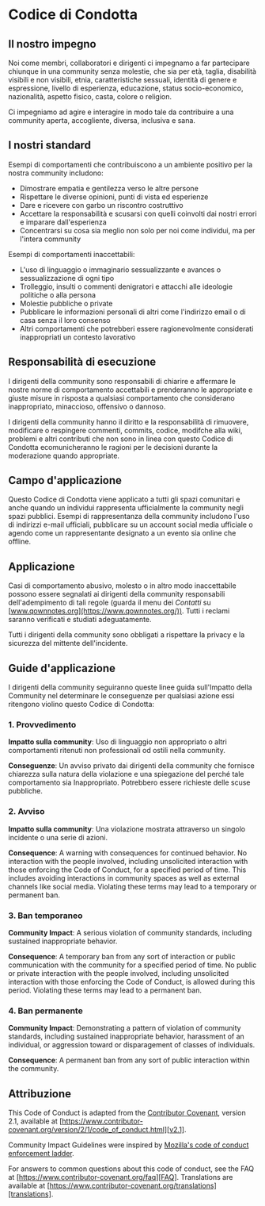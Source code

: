 # Codice di Condotta

## Il nostro impegno

Noi come membri, collaboratori e dirigenti ci impegnamo a far partecipare chiunque in una community senza molestie, che sia per età, taglia, disabilità visibili e non visibili, etnia, caratteristiche sessuali, identità di genere e espressione, livello di esperienza, educazione, status socio-economico, nazionalità, aspetto fisico, casta, colore o religion.

Ci impegniamo ad agire e interagire in modo tale da contribuire a una community aperta, accogliente, diversa, inclusiva e sana.

## I nostri standard

Esempi di comportamenti che contribuiscono a un ambiente positivo per la nostra community includono:

* Dimostrare empatia e gentilezza verso le altre persone
* Rispettare le diverse opinioni, punti di vista ed esperienze
* Dare e ricevere con garbo un riscontro costruttivo
* Accettare la responsabilità e scusarsi con quelli coinvolti dai nostri errori e imparare dall'esperienza
* Concentrarsi su cosa sia meglio non solo per noi come individui, ma per l'intera community

Esempi di comportamenti inaccettabili:

* L'uso di linguaggio o immaginario sessualizzante e avances o sessualizzazione di ogni tipo
* Trolleggio, insulti o commenti denigratori e attacchi alle ideologie politiche o alla persona
* Molestie pubbliche o private
* Pubblicare le informazioni personali di altri come l'indirizzo email o di casa senza il loro consenso
* Altri comportamenti che potrebberi essere ragionevolmente considerati inappropriati un contesto lavorativo

## Responsabilità di esecuzione

I dirigenti della community sono responsabili di chiarire e affermare le nostre norme di comportamento accettabili e prenderanno le appropriate e giuste misure in risposta a qualsiasi comportamento che considerano inappropriato, minaccioso, offensivo o dannoso.

I dirigenti della community hanno il diritto e la responsabilità di rimuovere, modificare o respingere commenti, commits, codice, modifche alla wiki, problemi e altri contributi che non sono in linea con questo Codice di Condotta ecomunicheranno le ragioni per le decisioni durante la moderazione quando appropriate.

## Campo d'applicazione

Questo Codice di Condotta viene applicato a tutti gli spazi comunitari e anche quando un individui rappresenta ufficialmente la community negli spazi pubblici. Esempi di rappresentanza della community includono l'uso di indirizzi e-mail ufficiali, pubblicare su un account social media ufficiale o agendo come un rappresentante designato a un evento sia online che offline.

## Applicazione

Casi di comportamento abusivo, molesto o in altro modo inaccettabile possono essere segnalati ai dirigenti della community responsabili dell'adempimento di tali regole (guarda il menu dei *Contatti* su [www.qownnotes.org](https://www.qownnotes.org/)). Tutti i reclami saranno verificati e studiati adeguatamente.

Tutti i dirigenti della community sono obbligati a rispettare la privacy e la sicurezza del mittente dell'incidente.

## Guide d'applicazione

I dirigenti della community seguiranno queste linee guida sull'Impatto della Community nel determinare le conseguenze per qualsiasi azione essi ritengono violino questo Codice di Condotta:

### 1. Provvedimento

**Impatto sulla community**: Uso di linguaggio non appropriato o altri comportamenti ritenuti non professionali od ostili nella community.

**Conseguenze**: Un avviso privato dai dirigenti della community che fornisce chiarezza sulla natura della violazione e una spiegazione del perché tale comportamento sia Inappropriato. Potrebbero essere richieste delle scuse pubbliche.

### 2. Avviso

**Impatto sulla community**: Una violazione mostrata attraverso un singolo incidente o una serie di azioni.

**Consequence**: A warning with consequences for continued behavior. No interaction with the people involved, including unsolicited interaction with those enforcing the Code of Conduct, for a specified period of time. This includes avoiding interactions in community spaces as well as external channels like social media. Violating these terms may lead to a temporary or permanent ban.

### 3. Ban temporaneo

**Community Impact**: A serious violation of community standards, including sustained inappropriate behavior.

**Consequence**: A temporary ban from any sort of interaction or public communication with the community for a specified period of time. No public or private interaction with the people involved, including unsolicited interaction with those enforcing the Code of Conduct, is allowed during this period. Violating these terms may lead to a permanent ban.

### 4. Ban permanente

**Community Impact**: Demonstrating a pattern of violation of community standards, including sustained inappropriate behavior, harassment of an individual, or aggression toward or disparagement of classes of individuals.

**Consequence**: A permanent ban from any sort of public interaction within the community.

## Attribuzione

This Code of Conduct is adapted from the [Contributor Covenant][homepage], version 2.1, available at [https://www.contributor-covenant.org/version/2/1/code_of_conduct.html][v2.1].

Community Impact Guidelines were inspired by [Mozilla's code of conduct enforcement ladder][Mozilla CoC].

For answers to common questions about this code of conduct, see the FAQ at [https://www.contributor-covenant.org/faq][FAQ]. Translations are available at [https://www.contributor-covenant.org/translations][translations].

[homepage]: https://www.contributor-covenant.org
[v2.1]: https://www.contributor-covenant.org/version/2/1/code_of_conduct.html
[Mozilla CoC]: https://github.com/mozilla/diversity
[FAQ]: https://www.contributor-covenant.org/faq
[translations]: https://www.contributor-covenant.org/translations

